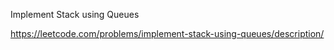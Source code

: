 Implement Stack using Queues


https://leetcode.com/problems/implement-stack-using-queues/description/
